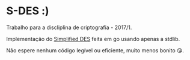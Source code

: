 # S-DES :)

Trabalho para a discliplina de criptografia - 2017/1.

Implementação do [Simplified DES](http://mercury.webster.edu/aleshunas/COSC%205130/G-SDES.pdf)
feita em go usando apenas a stdlib.

Não espere nenhum código legível ou eficiente, muito menos bonito 😘.